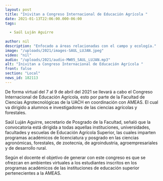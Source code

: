 ```yaml
---
layout: post
title: "Inivitan a Congreso Internacional de Educación Agrícola "
date: 2021-01-13T22:06:00.000-06:00
tags:
  
  - Saúl Luján Aguirre
  
author: nil
description: "Enfocado a áreas relacionadas con el campo y ecología."
image: "/uploads/2021/images-SAUL_LUJAN.jpeg"
video: "nil"
audio: "/uploads/2021/audio-MW05_SAUL_LUJAN.mp3"
alt: "Inivitan a Congreso Internacional de Educación Agrícola "
front: false
section: "Local"
news_id: 182113
---
```


De forma virtual del 7 al 9 de abril del 2021 se llevará a cabo el Congreso Internacional de Educación Agrícola, esto por parte de la Facultad de Ciencias Agrotecnológicas de la UACH en coordinación con AMEAS. El cual va dirigido a alumnos e investigadores de las ciencias agrícolas y forestales.

Saúl Luján Aguirre, secretario de Posgrado de la Facultad, señaló que la convocatoria está dirigida a todas aquellas instituciones, universidades, facultades y escuelas de Educación Agrícola Superior, las cuales imparten programas académicos de licenciatura y posgrado en las ciencias agronómicas, forestales, de zootecnia, de agroindustria, agroempresariales y de desarrollo rural.

Según el docente el objetivo de generar con este congreso es que se ofrezcan en ambientes virtuales a los estudiantes inscritos en los programas académicos de las instituciones de educación superior pertenecientes a la AMEAS.